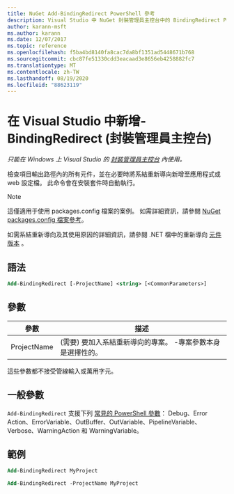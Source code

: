 ```yaml
---
title: NuGet Add-BindingRedirect PowerShell 參考
description: Visual Studio 中 NuGet 封裝管理員主控台中的 BindingRedirect PowerShell 命令參考。
author: karann-msft
ms.author: karann
ms.date: 12/07/2017
ms.topic: reference
ms.openlocfilehash: f5ba4bd8140fa8cac7da8bf1351ad5448671b768
ms.sourcegitcommit: cbc87fe51330cdd3eacaad3e8656eb4258882fc7
ms.translationtype: MT
ms.contentlocale: zh-TW
ms.lasthandoff: 08/19/2020
ms.locfileid: "88623119"
---
```

# <a name="add-bindingredirect-package-manager-console-in-visual-studio"></a>在 Visual Studio 中新增-BindingRedirect (封裝管理員主控台) 

*只能在 Windows 上 Visual Studio 的 [封裝管理員主控台](../../consume-packages/install-use-packages-powershell.md) 內使用。*

檢查項目輸出路徑內的所有元件，並在必要時將系結重新導向新增至應用程式或 web 設定檔。 此命令會在安裝套件時自動執行。

> [!NOTE]
> 這僅適用于使用 packages.config 檔案的案例。 如需詳細資訊，請參閱 [NuGet packages.config 檔案參考](~/reference/packages-config.md)。

如需系結重新導向及其使用原因的詳細資訊，請參閱 .NET 檔中的重新導向 [元件版本](/dotnet/framework/configure-apps/redirect-assembly-versions) 。

## <a name="syntax"></a>語法

```ps
Add-BindingRedirect [-ProjectName] <string> [<CommonParameters>]
```

## <a name="parameters"></a>參數

| 參數 | 描述 |
| --- | --- |
| ProjectName |  (需要) 要加入系結重新導向的專案。 -專案參數本身是選擇性的。 |

這些參數都不接受管線輸入或萬用字元。

## <a name="common-parameters"></a>一般參數

`Add-BindingRedirect` 支援下列 [常見的 PowerShell 參數](https://go.microsoft.com/fwlink/?LinkID=113216)： Debug、Error Action、ErrorVariable、OutBuffer、OutVariable、PipelineVariable、Verbose、WarningAction 和 WarningVariable。

## <a name="examples"></a>範例

```ps
Add-BindingRedirect MyProject

Add-BindingRedirect -ProjectName MyProject
```

